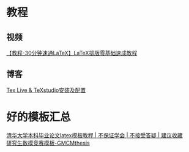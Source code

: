 # 教程
## 视频
[【教程-30分钟速通LaTeX】LaTeX排版零基础速成教程](https://www.bilibili.com/video/BV1Mc411S75c)
## 博客
[Tex Live & TeXstudio安装及配置](https://blog.csdn.net/weixin_42468475/article/details/108888966)  
# 好的模板汇总
[清华大学本科毕业论文latex模板教程 | 不保证学会 | 不接受答疑 | 建议收藏](https://www.bilibili.com/video/BV1s5411Q76P)  
[研究生数模竞赛模板-GMCMthesis](https://github.com/latexstudio/GMCMthesis)  